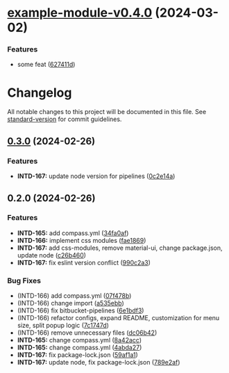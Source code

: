 # [example-module-v0.4.0](https://github.com/VladBoyko11/my-monorepo/compare/example-module-v0.3.0...example-module-v0.4.0) (2024-03-02)


### Features

* some feat ([627411d](https://github.com/VladBoyko11/my-monorepo/commit/627411d4f3f553dd553f3e5eea6e7bcfd2758586))

# Changelog

All notable changes to this project will be documented in this file. See [standard-version](https://github.com/conventional-changelog/standard-version) for commit guidelines.

## [0.3.0](http://bitbucket.org/saasjet/sj-selects/compare/v0.2.0...v0.3.0) (2024-02-26)


### Features

* **INTD-167:** update node version for pipelines ([0c2e14a](http://bitbucket.org/saasjet/sj-selects/commits/0c2e14a9ebd2e3ff6a5bef7de413d58e50193f55))

## 0.2.0 (2024-02-26)


### Features

* **INTD-165:** add compass.yml ([34fa0af](http://bitbucket.org/saasjet/sj-selects/commits/34fa0af038b284bc3d671c818ee2be1804585046))
* **INTD-166:** implement css modules ([fae1869](http://bitbucket.org/saasjet/sj-selects/commits/fae1869098cb278344aae476cb9a4002b9928f83))
* **INTD-167:** add css-modules, remove material-ui, change package.json, update node ([c26b460](http://bitbucket.org/saasjet/sj-selects/commits/c26b460671429df3eca2f2f84e9ca3727d533041))
* **INTD-167:** fix eslint version conflict ([990c2a3](http://bitbucket.org/saasjet/sj-selects/commits/990c2a32c54aed966547657f26ae37289f8d612d))


### Bug Fixes

* (INTD-166) add compass.yml ([07f478b](http://bitbucket.org/saasjet/sj-selects/commits/07f478bf8dd7f2c0d2ca8048f8776f9795976797))
* (INTD-166) change import ([a535ebb](http://bitbucket.org/saasjet/sj-selects/commits/a535ebb062fcfb6408c2b6fc5eab4f68b6f77b53))
* (INTD-166) fix bitbucket-pipelines ([6e1bdf3](http://bitbucket.org/saasjet/sj-selects/commits/6e1bdf31f95acd70df9c98474714c2166dd40dec))
* (INTD-166) refactor configs, expand README, customization for menu size, split popup logic ([7c1747d](http://bitbucket.org/saasjet/sj-selects/commits/7c1747d546deb665de7f85c1ee096d2871aacfa1))
* (INTD-166) remove unnecessary files ([dc06b42](http://bitbucket.org/saasjet/sj-selects/commits/dc06b42072dda086a38df667033639e09d6ebd2e))
* **INTD-165:** change compass.yml ([8a42acc](http://bitbucket.org/saasjet/sj-selects/commits/8a42acc42346e0d4cc74fd514c2ed94ee0962798))
* **INTD-165:** change compass.yml ([4abda27](http://bitbucket.org/saasjet/sj-selects/commits/4abda27d73585a9cb65b27cbcec64f484fe6f5fd))
* **INTD-167:** fix package-lock.json ([59af1a1](http://bitbucket.org/saasjet/sj-selects/commits/59af1a1f667379d64db6d09d32318aa330f7d7f3))
* **INTD-167:** update node, fix package-lock.json ([789e2af](http://bitbucket.org/saasjet/sj-selects/commits/789e2af4d79f76e95f5f0f467ada19aca9327212))
